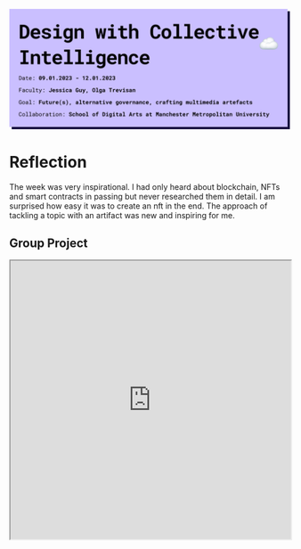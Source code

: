 ![page header](../../images/Bearbeitet/DesignWithCollectiveIntelligence.png)

# Reflection
The week was very inspirational. I had only heard about blockchain, NFTs and smart contracts in passing but never researched them in detail. I am surprised how easy it was to create an nft in the end. The approach of tackling a topic with an artifact was new and inspiring for me.

## Group Project
<iframe src="https://docs.google.com/presentation/d/1atsNCe_Hxqf4ZJxCj44dJRo8bkvx_AQqchnPYdz6tGg/edit#slide=id.p" width="100%" height="500px"></iframe>
